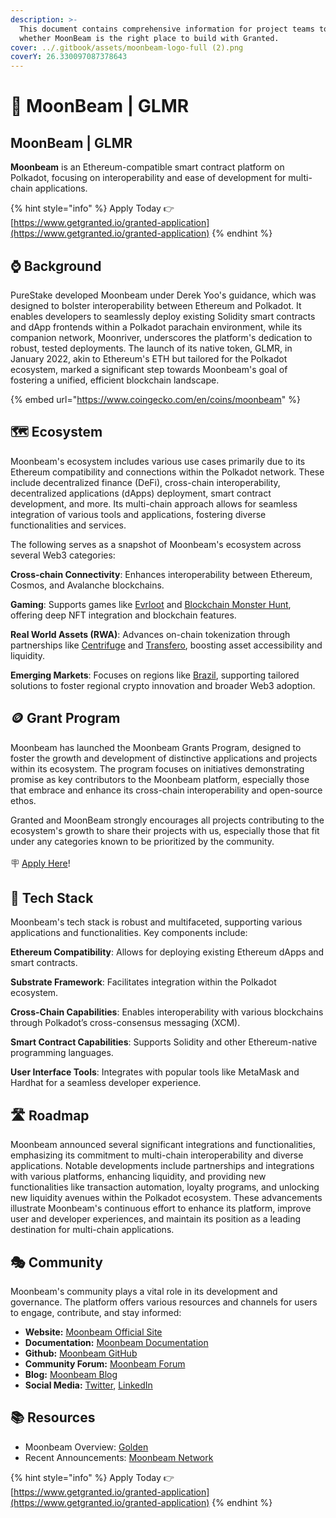 ```yaml
---
description: >-
  This document contains comprehensive information for project teams to know
  whether MoonBeam is the right place to build with Granted.
cover: ../.gitbook/assets/moonbeam-logo-full (2).png
coverY: 26.330097087378643
---
```


# 🦬 MoonBeam | GLMR

## MoonBeam | GLMR

**Moonbeam** is an Ethereum-compatible smart contract platform on Polkadot, focusing on interoperability and ease of development for multi-chain applications.

{% hint style="info" %}
Apply Today 👉 [https://www.getgranted.io/granted-application](https://www.getgranted.io/granted-application)
{% endhint %}

## ⌚️ Background

PureStake developed Moonbeam under Derek Yoo's guidance, which was designed to bolster interoperability between Ethereum and Polkadot. It enables developers to seamlessly deploy existing Solidity smart contracts and dApp frontends within a Polkadot parachain environment, while its companion network, Moonriver, underscores the platform's dedication to robust, tested deployments. The launch of its native token, GLMR, in January 2022, akin to Ethereum's ETH but tailored for the Polkadot ecosystem, marked a significant step towards Moonbeam's goal of fostering a unified, efficient blockchain landscape.

{% embed url="https://www.coingecko.com/en/coins/moonbeam" %}

## 🗺️ Ecosystem

Moonbeam's ecosystem includes various use cases primarily due to its Ethereum compatibility and connections within the Polkadot network. These include decentralized finance (DeFi), cross-chain interoperability, decentralized applications (dApps) deployment, smart contract development, and more. Its multi-chain approach allows for seamless integration of various tools and applications, fostering diverse functionalities and services.&#x20;

The following serves as a snapshot of Moonbeam's ecosystem across several Web3 categories:

**Cross-chain Connectivity**: Enhances interoperability between Ethereum, Cosmos, and Avalanche blockchains.

**Gaming**: Supports games like [Evrloot](https://evrloot.io/) and [Blockchain Monster Hunt](https://bcmhunt.com/), offering deep NFT integration and blockchain features.

**Real World Assets (RWA)**: Advances on-chain tokenization through partnerships like [Centrifuge](https://centrifuge.io/) and [Transfero](https://transfero.com/), boosting asset accessibility and liquidity.

**Emerging Markets**: Focuses on regions like [Brazil](https://moonbeam.network/announcements/grupo-rao-dux-web3-loyalty-program-moonbeam-launch/), supporting tailored solutions to foster regional crypto innovation and broader Web3 adoption.&#x20;

## 🪙 Grant Program

Moonbeam has launched the Moonbeam Grants Program, designed to foster the growth and development of distinctive applications and projects within its ecosystem. The program focuses on initiatives demonstrating promise as key contributors to the Moonbeam platform, especially those that embrace and enhance its cross-chain interoperability and open-source ethos.

Granted and MoonBeam strongly encourages all projects contributing to the ecosystem's growth to share their projects with us, especially those that fit under any categories known to be prioritized by the community. \
\
🪧 [Apply Here](https://www.getgranted.io/granted-application)!&#x20;

## 🧱 Tech Stack

Moonbeam's tech stack is robust and multifaceted, supporting various applications and functionalities. Key components include:

**Ethereum Compatibility**: Allows for deploying existing Ethereum dApps and smart contracts.

**Substrate Framework**: Facilitates integration within the Polkadot ecosystem.

**Cross-Chain Capabilities**: Enables interoperability with various blockchains through Polkadot’s cross-consensus messaging (XCM).

**Smart Contract Capabilities**: Supports Solidity and other Ethereum-native programming languages.

**User Interface Tools**: Integrates with popular tools like MetaMask and Hardhat for a seamless developer experience.

## 🛣️ Roadmap

Moonbeam announced several significant integrations and functionalities, emphasizing its commitment to multi-chain interoperability and diverse applications. Notable developments include partnerships and integrations with various platforms, enhancing liquidity, and providing new functionalities like transaction automation, loyalty programs, and unlocking new liquidity avenues within the Polkadot ecosystem. These advancements illustrate Moonbeam's continuous effort to enhance its platform, improve user and developer experiences, and maintain its position as a leading destination for multi-chain applications.

## 🎭 Community

Moonbeam's community plays a vital role in its development and governance. The platform offers various resources and channels for users to engage, contribute, and stay informed:

* **Website:** [Moonbeam Official Site](https://moonbeam.network/)
* **Documentation:** [Moonbeam Documentation](https://docs.moonbeam.network/)
* **Github:** [Moonbeam GitHub](https://github.com/PureStake/moonbeam)
* **Community Forum:** [Moonbeam Forum](https://forum.moonbeam.network/)
* **Blog:** [Moonbeam Blog](https://moonbeam.network/blog/)
* **Social Media:** [Twitter](https://twitter.com/moonbeamnetwork), [LinkedIn](https://www.linkedin.com/company/moonbeam-network/)

## 📚 Resources

* Moonbeam Overview: [Golden](https://golden.com/wiki/Moonbeam-MA669PW)
* Recent Announcements: [Moonbeam Network](https://moonbeam.network/announcements/)

{% hint style="info" %}
Apply Today 👉 [https://www.getgranted.io/granted-application](https://www.getgranted.io/granted-application)
{% endhint %}
